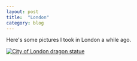 ```yaml
---
layout: post
title:  "London"
category: blog
---
```

Here's some pictures I took in London a while ago.

<a class="flickrSlideshow" data-flickr-embed="true" data-context="true" href="https://www.flickr.com/photos/99944365@N05/9459077045/in/album-72157634970935811/">
    <img src="https://farm8.staticflickr.com/7297/9459077045_f22094f9a8_c.jpg" alt="City of London dragon statue">
</a>
<script async src="//embedr.flickr.com/assets/client-code.js" charset="utf-8"></script>